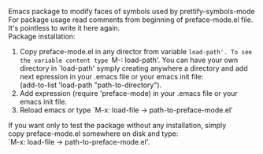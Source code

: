 Emacs package to modify faces of symbols used by prettify-symbols-mode       
For package usage read comments from beginning of preface-mode.el file.       
It's pointless to write it here again.                                             
Package installation:                                                           
1) Copy preface-mode.el in any director from variable `load-path'. To see       
the variable content type `M-: load-path'. You can have your own                
directory in `load-path' symply creating anywhere a directory and add           
next epression in your .emacs file or your emacs init file:                     
(add-to-list 'load-path "path-to-directory").                                   
2) Add expression (require 'preface-mode) in your .emacs file or your           
emacs init file.                                                                
3) Reload emacs or type `M-x: load-file -> path-to-preface-mode.el'             
                                                                                
If you want only to test the package without any installation, simply           
copy preface-mode.el somewhere on disk and type:                                
`M-x: load-file -> path-to-preface-mode.el'.                                    

